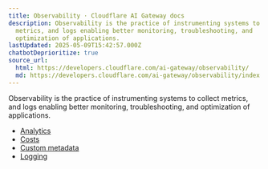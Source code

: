 ```yaml
---
title: Observability · Cloudflare AI Gateway docs
description: Observability is the practice of instrumenting systems to collect
  metrics, and logs enabling better monitoring, troubleshooting, and
  optimization of applications.
lastUpdated: 2025-05-09T15:42:57.000Z
chatbotDeprioritize: true
source_url:
  html: https://developers.cloudflare.com/ai-gateway/observability/
  md: https://developers.cloudflare.com/ai-gateway/observability/index.md
---
```


Observability is the practice of instrumenting systems to collect metrics, and logs enabling better monitoring, troubleshooting, and optimization of applications.

* [Analytics](https://developers.cloudflare.com/ai-gateway/observability/analytics/)
* [Costs](https://developers.cloudflare.com/ai-gateway/observability/costs/)
* [Custom metadata](https://developers.cloudflare.com/ai-gateway/observability/custom-metadata/)
* [Logging](https://developers.cloudflare.com/ai-gateway/observability/logging/)

